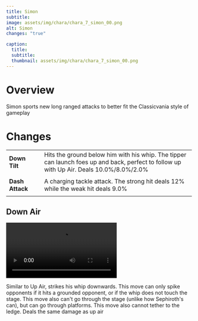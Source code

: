```yaml
---
title: Simon
subtitle: 
image: assets/img/chara/chara_7_simon_00.png
alt: Simon
changes: "true"

caption:
  title:
  subtitle: 
  thumbnail: assets/img/chara/chara_7_simon_00.png
---
```


# Overview 

Simon sports new long ranged attacks to better fit the Classicvania style of gameplay


# Changes

| |  |  |
| :----------- | :-----: | ----------- |
| **Down Tilt** | | Hits the ground below him with his whip. The tipper can launch foes up and back, perfect to follow up with Up Air. Deals 10.0%/8.0%/2.0% |
|  |  |  |
| **Dash Attack** | | A charging tackle attack. The strong hit deals 12% while the weak hit deals 9.0% |
|  |  |  |


## Down Air
<video src="../assets/img/videos/simon_airlw.mp4" max-width="720px" controls></video>

Similar to Up Air, strikes his whip downwards. This move can only spike opponents if it hits a grounded opponent, or if the whip does not touch the stage. This move also can't go through the stage (unlike how Sephiroth's can), but can go through platforms. This move also cannot tether to the ledge. Deals the same damage as up air 
